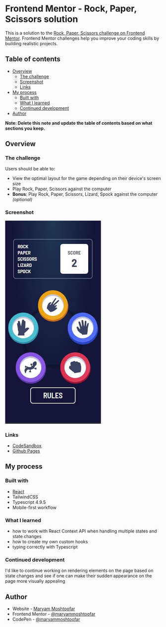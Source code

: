 # Frontend Mentor - Rock, Paper, Scissors solution

This is a solution to the [Rock, Paper, Scissors challenge on Frontend Mentor](https://www.frontendmentor.io/challenges/rock-paper-scissors-game-pTgwgvgH). Frontend Mentor challenges help you improve your coding skills by building realistic projects.

## Table of contents

- [Overview](#overview)
  - [The challenge](#the-challenge)
  - [Screenshot](#screenshot)
  - [Links](#links)
- [My process](#my-process)
  - [Built with](#built-with)
  - [What I learned](#what-i-learned)
  - [Continued development](#continued-development)
- [Author](#author)

**Note: Delete this note and update the table of contents based on what sections you keep.**

## Overview

### The challenge

Users should be able to:

- View the optimal layout for the game depending on their device's screen size
- Play Rock, Paper, Scissors against the computer
- **Bonus**: Play Rock, Paper, Scissors, Lizard, Spock against the computer _(optional)_

### Screenshot

![](./screenshot.jpg)

### Links

- [CodeSandbox](https://codesandbox.io/p/github/maryammoshtoofar/rock-paper-scissors-game/main)
- [Github Pages](https://maryammoshtoofar.github.io/rock-paper-scissors-game)

## My process

### Built with

- [React](https://reactjs.org/)
- TailwindCSS
- Typescript 4.9.5
- Mobile-first workflow

### What I learned

- how to work with React Context API when handling multiple states and state changes
- how to create my own custom hooks
- typing correctly with Typescript

### Continued development

I'd like to continue working on rendering elements on the page based on state changes and see if one can make their sudden appearance on the page more visually appealing

## Author

- Website - [Maryam Moshtoofar](https://maryammoshtoofar.github.io/)
- Frontend Mentor - [@maryammoshtoofar](https://www.frontendmentor.io/profile/maryammoshtoofar)
- CodePen - [@maryammoshtoofar](https://codepen.io/maryammoshtoofar)

